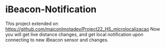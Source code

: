 # iBeacon-Notification

This project extended on https://github.com/maiconlmotadev/Project22_HS_microlocalizacao 
Now you will get live distance changes, and get local notification upon connecting to new iBeacon sensor and changes.

